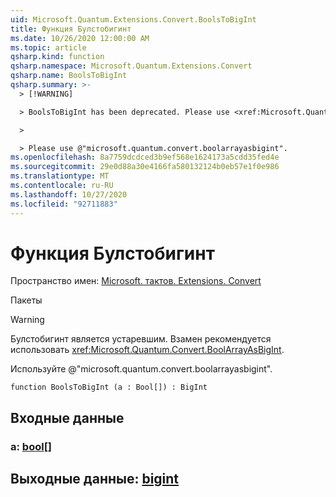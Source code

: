 ```yaml
---
uid: Microsoft.Quantum.Extensions.Convert.BoolsToBigInt
title: Функция Булстобигинт
ms.date: 10/26/2020 12:00:00 AM
ms.topic: article
qsharp.kind: function
qsharp.namespace: Microsoft.Quantum.Extensions.Convert
qsharp.name: BoolsToBigInt
qsharp.summary: >-
  > [!WARNING]

  > BoolsToBigInt has been deprecated. Please use <xref:Microsoft.Quantum.Convert.BoolArrayAsBigInt> instead.

  >

  > Please use @"microsoft.quantum.convert.boolarrayasbigint".
ms.openlocfilehash: 8a7759dcdced3b9ef568e1624173a5cdd35fed4e
ms.sourcegitcommit: 29e0d88a30e4166fa580132124b0eb57e1f0e986
ms.translationtype: MT
ms.contentlocale: ru-RU
ms.lasthandoff: 10/27/2020
ms.locfileid: "92711883"
---
```

# <a name="boolstobigint-function"></a>Функция Булстобигинт

Пространство имен: [Microsoft. тактов. Extensions. Convert](xref:Microsoft.Quantum.Extensions.Convert)

Пакеты [](https://nuget.org/packages/)


> [!WARNING]
> Булстобигинт является устаревшим. Взамен рекомендуется использовать <xref:Microsoft.Quantum.Convert.BoolArrayAsBigInt>.
>
> Используйте @"microsoft.quantum.convert.boolarrayasbigint".



```qsharp
function BoolsToBigInt (a : Bool[]) : BigInt
```


## <a name="input"></a>Входные данные

### <a name="a--bool"></a>a: [bool](xref:microsoft.quantum.lang-ref.bool)[]





## <a name="output--bigint"></a>Выходные данные: [bigint](xref:microsoft.quantum.lang-ref.bigint)


